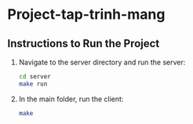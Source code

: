 # Project-tap-trinh-mang

## Instructions to Run the Project

1. Navigate to the server directory and run the server:
    ```sh
    cd server
    make run
    ```

2. In the main folder, run the client:
    ```sh
    make
    ```
